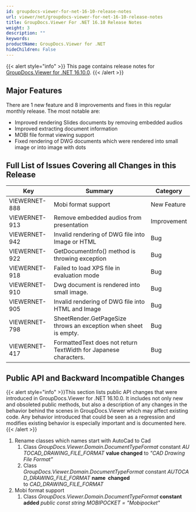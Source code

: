 ```yaml
---
id: groupdocs-viewer-for-net-16-10-release-notes
url: viewer/net/groupdocs-viewer-for-net-16-10-release-notes
title: GroupDocs.Viewer For .NET 16.10 Release Notes
weight: 3
description: ""
keywords: 
productName: GroupDocs.Viewer for .NET
hideChildren: False
---
```

{{< alert style="info" >}}
This page contains release notes for [GroupDocs.Viewer for .NET 16.10.0](http://downloads.groupdocs.com/viewer/net/new-releases/groupdocs.viewer-for-.net-16.10.0/).
{{< /alert >}}

## Major Features

There are 1 new feature and 8 improvements and fixes in this regular monthly release. The most notable are: 
*   Improved rendering Slides documents by removing embedded audios
*   Improved extracting document information
*   MOBI file format viewing support
*   Fixed rendering of DWG documents which were rendered into small image or into image with dots

## Full List of Issues Covering all Changes in this Release

| Key | Summary | Category |
| --- | --- | --- |
| VIEWERNET-888 | Mobi format support | New Feature |
| VIEWERNET-913 | Remove embedded audios from presentation | Improvement |
| VIEWERNET-942 | Invalid rendering of DWG file into Image or HTML | Bug |
| VIEWERNET-922 | GetDocumentInfo() method is throwing exception | Bug |
| VIEWERNET-918 | Failed to load XPS file in evaluation mode | Bug |
| VIEWERNET-910 | Dwg document is rendered into small image. | Bug |
| VIEWERNET-905 | Invalid rendering of DWG file into HTML and Image | Bug |
| VIEWERNET-798 | SheetRender.GetPageSize throws an exception when sheet is empty. | Bug |
| VIEWERNET-417 | FormattedText does not return TextWidth for Japanese characters. | Bug |

## Public API and Backward Incompatible Changes

{{< alert style="info" >}}This section lists public API changes that were introduced in GroupDocs.Viewer for .NET 16.10.0. It includes not only new and obsoleted public methods, but also a description of any changes in the behavior behind the scenes in GroupDocs.Viewer which may affect existing code. Any behavior introduced that could be seen as a regression and modifies existing behavior is especially important and is documented here.{{< /alert >}}

1.  Rename classes which names start with AutoCad to Cad
    1.  Class *GroupDocs.Viewer.Domain.DocumentTypeFormat* constant *AUTOCAD\_DRAWING\_FILE\_FORMAT* **value changed** to *"CAD Drawing File Format"*
    2.  Class *GroupDocs.Viewer.Domain.DocumentTypeFormat* constant *AUTOCAD\_DRAWING\_FILE\_FORMAT* **name  changed** to *CAD\_DRAWING\_FILE\_FORMAT*
2.  Mobi format support
    1.  Class *GroupDocs.Viewer.Domain.DocumentTypeFormat* **constant added** *public const string MOBIPOCKET = "Mobipocket"*
